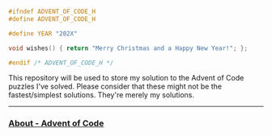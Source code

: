 ```c++
#ifndef ADVENT_OF_CODE_H
#define ADVENT_OF_CODE_H

#define YEAR "202X"

void wishes() { return "Merry Christmas and a Happy New Year!"; };

#endif /* ADVENT_OF_CODE_H */
```

This repository will be used to store my solution to the Advent of Code puzzles I've solved. Please consider that these might not be the fastest/simplest solutions. They're merely my solutions.

---

### [About - Advent of Code](https://adventofcode.com/about)
